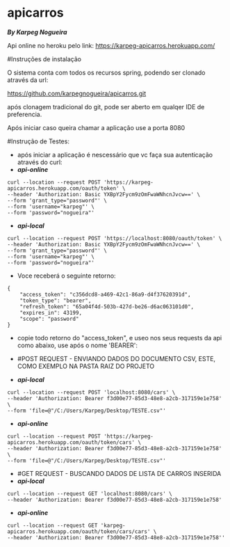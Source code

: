 # apicarros
***By Karpeg Nogueira***

Api online no heroku pelo link: https://karpeg-apicarros.herokuapp.com/

#Instruções de instalação

O sistema conta com todos os recursos spring, podendo ser clonado através da url:

https://github.com/karpegnogueira/apicarros.git

após clonagem tradicional do git, pode ser aberto em qualqer IDE de preferencia.

Após iniciar caso queira chamar a aplicação use a porta 8080

#Instrução de Testes:

- após iniciar a aplicação é nescessário que vc faça sua autenticação através do curl: 
- ***api-online***
```
curl --location --request POST 'https://karpeg-apicarros.herokuapp.com/oauth/token' \
--header 'Authorization: Basic YXBpY2Fycm9zOmFwaWNhcnJvcw==' \
--form 'grant_type="password"' \
--form 'username="karpeg"' \
--form 'password="nogueira"'
```
- ***api-local***
```
curl --location --request POST 'https://localhost:8080/oauth/token' \
--header 'Authorization: Basic YXBpY2Fycm9zOmFwaWNhcnJvcw==' \
--form 'grant_type="password"' \
--form 'username="karpeg"' \
--form 'password="nogueira"'
```
- Voce receberá o seguinte retorno:
```
{
    "access_token": "c356dcd8-a469-42c1-86a9-d4f37620391d",
    "token_type": "bearer",
    "refresh_token": "65a04f4d-503b-427d-be26-d6ac063101d0",
    "expires_in": 43199,
    "scope": "password"
}
```

- copie todo retorno do "access_token", e useo nos seus requests da api como abaixo, use após o nome 'BEARER': 

-  #POST REQUEST - ENVIANDO DADOS DO DOCUMENTO CSV, ESTE, COMO EXEMPLO NA PASTA RAIZ DO PROJETO
- ***api-local***
```
curl --location --request POST 'localhost:8080/cars' \
--header 'Authorization: Bearer f3d00e77-85d3-48e8-a2cb-317159e1e758' \
--form 'file=@"/C:/Users/Karpeg/Desktop/TESTE.csv"'
```
- ***api-online***
```
curl --location --request POST 'https://karpeg-apicarros.herokuapp.com/oauth/token/cars' \
--header 'Authorization: Bearer f3d00e77-85d3-48e8-a2cb-317159e1e758' \
--form 'file=@"/C:/Users/Karpeg/Desktop/TESTE.csv"'
```

-  #GET REQUEST - BUSCANDO DADOS DE LISTA DE CARROS INSERIDA
- ***api-local***
```
curl --location --request GET 'localhost:8080/cars' \
--header 'Authorization: Bearer f3d00e77-85d3-48e8-a2cb-317159e1e758'
```
- ***api-online***
```
curl --location --request GET 'karpeg-apicarros.herokuapp.com/oauth/token/cars/cars' \
--header 'Authorization: Bearer f3d00e77-85d3-48e8-a2cb-317159e1e758''
```

